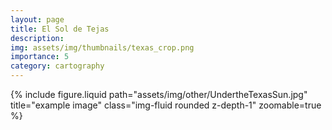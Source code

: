 ```yaml
---
layout: page
title: El Sol de Tejas
description: 
img: assets/img/thumbnails/texas_crop.png
importance: 5
category: cartography
---
```


<div class="row justify-content-sm-center">
  <div class="col-12 mt-3 mt-md-0">
    {% include figure.liquid path="assets/img/other/UndertheTexasSun.jpg" title="example image" class="img-fluid rounded z-depth-1" zoomable=true %}
  </div>
</div>






